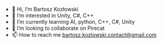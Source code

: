 - 👋 Hi, I’m Bartosz Kozłowski
- 👀 I’m interested in Unity, C#, C++ 
- 🌱 I’m currently learning AI, python, C++, C#, Unity 
- 💞️ I’m looking to collaborate on Pirecat
- 📫 How to reach me bartosz.kozlowski.contact@gmail.com

